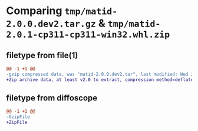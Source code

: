 # Comparing `tmp/matid-2.0.0.dev2.tar.gz` & `tmp/matid-2.0.1-cp311-cp311-win32.whl.zip`

## filetype from file(1)

```diff
@@ -1 +1 @@
-gzip compressed data, was "matid-2.0.0.dev2.tar", last modified: Wed Jan 17 08:52:55 2024, max compression
+Zip archive data, at least v2.0 to extract, compression method=deflate
```

## filetype from diffoscope

```diff
@@ -1 +1 @@
-GzipFile
+ZipFile
```

